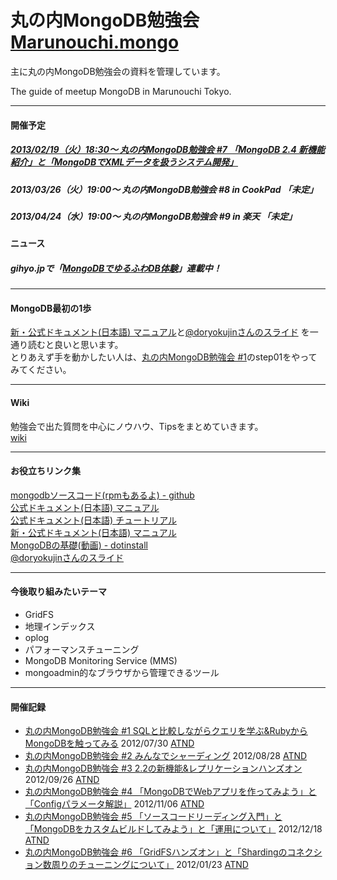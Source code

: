 丸の内MongoDB勉強会 [Marunouchi.mongo](http://syokenz.github.com/marunouchi-mongodb/)
==================

主に丸の内MongoDB勉強会の資料を管理しています。

The guide of meetup MongoDB in Marunouchi Tokyo.

----
#### 開催予定
##### [2013/02/19（火）18:30～ 丸の内MongoDB勉強会 #7 「MongoDB 2.4 新機能紹介」と「MongoDBでXMLデータを扱うシステム開発」](http://atnd.org/events/36467)
##### 2013/03/26（火）19:00～ 丸の内MongoDB勉強会 #8 in CookPad 「未定」 
##### 2013/04/24（水）19:00～ 丸の内MongoDB勉強会 #9 in 楽天 「未定」 


#### ニュース
##### gihyo.jpで「[MongoDBでゆるふわDB体験](http://gihyo.jp/dev/serial/01/mongodb)」連載中！

----
#### MongoDB最初の1歩
[新・公式ドキュメント(日本語) マニュアル](http://jp.docs.mongodb.org/manual/)と[@doryokujinさんのスライド](http://www.slideshare.net/doryokujin/)
を一通り読むと良いと思います。  
とりあえず手を動かしたい人は、[丸の内MongoDB勉強会 #1](https://github.com/syokenz/marunouchi-mongodb/tree/master/20120730)のstep01をやってみてください。

----
#### Wiki
勉強会で出た質問を中心にノウハウ、Tipsをまとめていきます。  
[wiki](https://github.com/syokenz/marunouchi-mongodb/wiki)

----
#### お役立ちリンク集
[mongodbソースコード(rpmもあるよ) - github](https://github.com/mongodb/mongo)  
[公式ドキュメント(日本語) マニュアル](http://www.mongodb.org/pages/viewpage.action?pageId=5079208)  
[公式ドキュメント(日本語) チュートリアル](http://www.mongodb.org/pages/viewpage.action?pageId=5079135)  
[新・公式ドキュメント(日本語) マニュアル](http://jp.docs.mongodb.org/manual/)  
[MongoDBの基礎(動画) - dotinstall](http://dotinstall.com/lessons/basic_mongodb)  
[@doryokujinさんのスライド](http://www.slideshare.net/doryokujin/)

----
#### 今後取り組みたいテーマ
* GridFS
* 地理インデックス
* oplog
* パフォーマンスチューニング
* MongoDB Monitoring Service (MMS)
* mongoadmin的なブラウザから管理できるツール

----
#### 開催記録
* [丸の内MongoDB勉強会 #1 SQLと比較しながらクエリを学ぶ&RubyからMongoDBを触ってみる](https://github.com/syokenz/marunouchi-mongodb/tree/master/20120730) 2012/07/30 [ATND](http://atnd.org/events/30595)
* [丸の内MongoDB勉強会 #2 みんなでシャーディング](https://github.com/syokenz/marunouchi-mongodb/tree/master/20120828) 2012/08/28 [ATND](http://atnd.org/events/31234)
* [丸の内MongoDB勉強会 #3 2.2の新機能&レプリケーションハンズオン](https://github.com/syokenz/marunouchi-mongodb/tree/master/20120926) 2012/09/26 [ATND](http://atnd.org/events/32249)
* [丸の内MongoDB勉強会 #4 「MongoDBでWebアプリを作ってみよう」と「Configパラメータ解説」](https://github.com/syokenz/marunouchi-mongodb/tree/master/20121106) 2012/11/06 [ATND](http://atnd.org/events/33485)
* [丸の内MongoDB勉強会 #5 「ソースコードリーディング入門」と「MongoDBをカスタムビルドしてみよう」と「運用について」](https://github.com/syokenz/marunouchi-mongodb/tree/master/20121218) 2012/12/18 [ATND](http://atnd.org/events/34392)
* [丸の内MongoDB勉強会 #6 「GridFSハンズオン」と「Shardingのコネクション数周りのチューニングについて」](https://github.com/syokenz/marunouchi-mongodb/tree/master/20130123) 2012/01/23 [ATND](http://atnd.org/events/35409)


